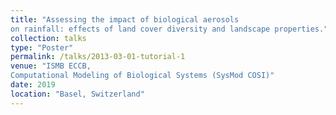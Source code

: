 ```yaml
---
title: "Assessing the impact of biological aerosols
on rainfall: effects of land cover diversity and landscape properties."
collection: talks
type: "Poster"
permalink: /talks/2013-03-01-tutorial-1
venue: "ISMB ECCB,
Computational Modeling of Biological Systems (SysMod COSI)"
date: 2019
location: "Basel, Switzerland"
---
```

